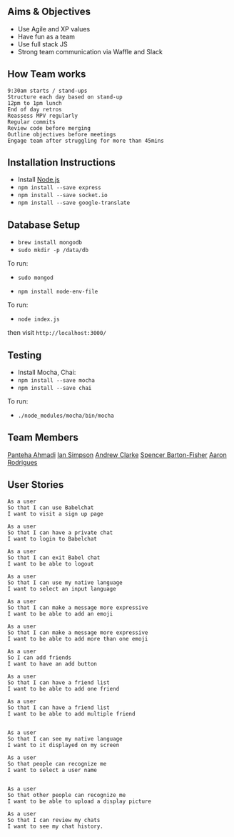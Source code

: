 ## Aims & Objectives
- Use Agile and XP values
- Have fun as a team
- Use full stack JS
- Strong team communication via Waffle and Slack



## How Team works
```
9:30am starts / stand-ups
Structure each day based on stand-up
12pm to 1pm lunch
End of day retros
Reassess MPV regularly
Regular commits
Review code before merging
Outline objectives before meetings  
Engage team after struggling for more than 45mins
```

## Installation Instructions

 * Install [Node.js](https://nodejs.org/)
 * `npm install --save express`
 * `npm install --save socket.io`
 * `npm install --save google-translate`

## Database Setup
 * `brew install mongodb`
 * `sudo mkdir -p /data/db`

To run:
  * `sudo mongod`

 * `npm install node-env-file`

To run:
 * `node index.js`

then visit `http://localhost:3000/`

##  Testing

 * Install Mocha, Chai:
 * `npm install --save mocha`
 * `npm install --save chai`

To run:
 * `./node_modules/mocha/bin/mocha`

## Team Members
[Panteha Ahmadi](https://github.com/panteha)
[Ian Simpson](https://github.com/Simo72)
[Andrew Clarke](https://github.com/Dino982)
[Spencer Barton-Fisher](https://github.com/spencerbf)
[Aaron Rodrigues](https://github.com/AaronRodrigues)

## User Stories
```
As a user
So that I can use Babelchat
I want to visit a sign up page

As a user
So that I can have a private chat
I want to login to Babelchat

As a user
So that I can exit Babel chat
I want to be able to logout

As a user
So that I can use my native language
I want to select an input language

As a user
So that I can make a message more expressive
I want to be able to add an emoji

As a user
So that I can make a message more expressive
I want to be able to add more than one emoji

As a user
So I can add friends
I want to have an add button

As a user
So that I can have a friend list
I want to be able to add one friend

As a user
So that I can have a friend list
I want to be able to add multiple friend


As a user
So that I can see my native language
I want to it displayed on my screen

As a user
So that people can recognize me
I want to select a user name


As a user
So that other people can recognize me
I want to be able to upload a display picture

As a user
So that I can review my chats
I want to see my chat history.

```

